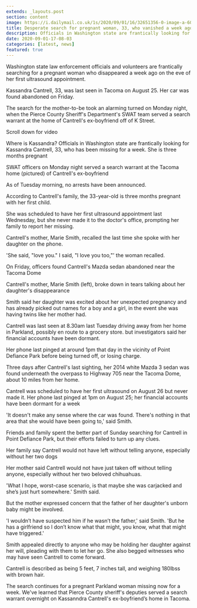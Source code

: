```yaml
---
extends: _layouts.post
section: content
image: https://i.dailymail.co.uk/1s/2020/09/01/16/32651356-0-image-a-60_1598975452159.jpg 
title: Desperate search for pregnant woman, 33, who vanished a week ago 
description: Officials in Washington state are frantically looking for Kassandra Cantrell, 33, who has been missing for a week. She is three months pregnant 
date: 2020-09-01-17-08-03 
categories: [latest, news] 
featured: true 
--- 
```

Washington state law enforcement officials and volunteers are frantically searching for a pregnant woman who disappeared a week ago on the eve of her first ultrasound appointment.  

Kassandra Cantrell, 33, was last seen in Tacoma on August 25. Her car was found abandoned on Friday.

The search for the mother-to-be took an alarming turned on Monday night, when the Pierce County Sheriff's Department's SWAT team served a search warrant at the home of Cantrell's ex-boyfriend off of K Street.

Scroll down for video 

Where is Kassandra? Officials in Washington state are frantically looking for Kassandra Cantrell, 33, who has been missing for a week. She is three months pregnant 

SWAT officers on Monday night served a search warrant at the Tacoma home (pictured) of Cantrell's ex-boyfriend

As of Tuesday morning, no arrests have been announced.

According to Cantrell's family, the 33-year-old is three months pregnant with her first child.

She was scheduled to have her first ultrasound appointment last Wednesday, but she never made it to the doctor's office, prompting her family to report her missing.

Cantrell's mother, Marie Smith, recalled the last time she spoke with her daughter on the phone.

'She said, "love you." I said, "I love you too,"' the woman recalled. 

On Friday, officers found Cantrell's Mazda sedan abandoned near the Tacoma Dome

Cantrell's mother, Marie Smith (left), broke down in tears talking about her daughter's disappearance  

Smith said her daughter was excited about her unexpected pregnancy and has already picked out names for a boy and a girl, in the event she was having twins like her mother had. 

Cantrell was last seen at 8.30am last Tuesday driving away from her home in Parkland, possibly en route to a grocery store. but investigators said her financial accounts have been dormant.

Her phone last pinged at around 1pm that day in the vicinity of Point Defiance Park before being turned off, or losing charge.  

Three days after Cantrell's last sighting, her 2014 white Mazda 3 sedan was found underneath the overpass to Highway 705 near the Tacoma Dome, about 10 miles from her home.

Cantrell was scheduled to have her first ultrasound on August 26 but never made it. Her phone last pinged at 1pm on August 25; her financial accounts have been dormant for a week

'It doesn't make any sense where the car was found. There's nothing in that area that she would have been going to,' said Smith.

Friends and family spent the better part of Sunday searching for Cantrell in Point Defiance Park, but their efforts failed to turn up any clues.  

Her family say Cantrell would not have left without telling anyone, especially without her two dogs 

Her mother said Cantrell would not have just taken off without telling anyone, especially without her two beloved chihuahuas.

'What I hope, worst-case scenario, is that maybe she was carjacked and she’s just hurt somewhere.' Smith said.

But the mother expressed concern that the father of her daughter's unborn baby might be involved. 

'I wouldn’t have suspected him if he wasn’t the father,' said Smith. 'But he has a girlfriend so I don’t know what that might, you know, what that might have triggered.'

Smith appealed directly to anyone who may be holding her daughter against her will, pleading with them to let her go. She also begged witnesses who may have seen Cantrell to come forward.    

Cantrell is described as being 5 feet, 7 inches tall, and weighing 180lbss with brown hair. 

The search continues for a pregnant Parkland woman missing now for a week. We've learned that Pierce County sheriff's deputies served a search warrant overnight on Kassanndra Cantrell's ex-boyfriend’s home in Tacoma.

